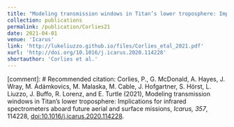 ```yaml
---
title: "Modeling transmission windows in Titan’s lower troposphere: Implications for infrared spectrometers aboard future aerial and surface missions"
collection: publications
permalink: /publication/Corlies21
date: 2021-04-01
venue: 'Icarus'
link: 'http://lukeliuzzo.github.io/files/Corlies_etal_2021.pdf'
xurl: 'http://doi.org/10.1016/j.icarus.2020.114228'
shortauthor: 'Corlies et al.'
---
```


[comment]: # Recommended citation: Corlies, P., G. McDonald, A. Hayes, J. Wray, M. Ádámkovics, M. Malaska, M. Cable, J. Hofgartner, S. Hörst, L. Liuzzo, J. Buffo, R. Lorenz, and E. Turtle (2021), Modeling transmission windows in Titan’s lower troposphere: Implications for infrared spectrometers aboard future aerial and surface missions, <i>Icarus, 357</i>, 114228, [doi:10.1016/j.icarus.2020.114228](https://doi.org/10.1016/j.icarus.2020.114228).
